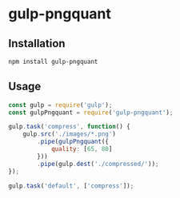 # gulp-pngquant

## Installation

```bash
npm install gulp-pngquant
```

## Usage

```js
const gulp = require('gulp');
const gulpPngquant = require('gulp-pngquant');

gulp.task('compress', function() {
    gulp.src('./images/*.png')
        .pipe(gulpPngquant({
            quality: [65, 80]
        }))
        .pipe(gulp.dest('./compressed/'));
});

gulp.task('default', ['compress']);
```